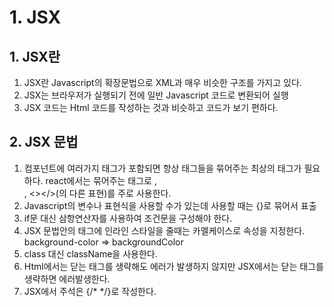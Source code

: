 # 1. JSX
## 1. JSX란
1. JSX란 Javascript의 확장문법으로 XML과 매우 비슷한 구조를 가지고 있다.
2. JSX는 브라우저가 실행되기 전에 일반 Javascript 코드로 변환되어 실행
3. JSX 코드는 Html 코드를 작성하는 것과 비슷하고 코드가 보기 편하다.

## 2. JSX 문법
1. 컴포넌트에 여러가지 태그가 포함되면 항상 태그들을 묶어주는 최상의 태그가 필요하다. react에서는 묶어주는 태그로 <Fragment></Fragment>, <div></div>, <></>(<Fragment></Fragment>의 다른 표현)를 주로 사용한다. 
2. Javascript의 변수나 표현식을 사용할 수가 있는데 사용할 때는 {}로 묶어서 표출
3. if문 대신 삼항연산자를 사용하여 조건문을 구성해야 한다.
4. JSX 문법안의 태그에 인라인 스타일을 줄때는 카멜케이스로 속성을 지정한다. background-color => backgroundColor
5. class 대신 className을 사용한다.
6. Html에서는 닫는 태그를 생략해도 에러가 발생하지 않지만 JSX에서는 닫는 태그를 생략하면 에러발생한다.
7. JSX에서 주석은 {/* */}로 작성한다.
